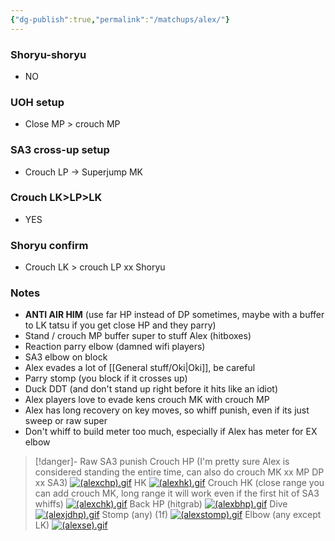 ```yaml
---
{"dg-publish":true,"permalink":"/matchups/alex/"}
---
```


### Shoryu-shoryu
- NO
### UOH setup
- Close MP > crouch MP
### SA3 cross-up setup
- Crouch LP -> Superjump MK
### Crouch LK>LP>LK
- YES
### Shoryu confirm
- Crouch LK > crouch LP xx Shoryu 
### Notes
- **ANTI AIR HIM** (use far HP instead of DP sometimes, maybe with a buffer to LK tatsu if you get close HP and they parry)
- Stand / crouch MP buffer super to stuff Alex (hitboxes)
- Reaction parry elbow (damned wifi players)
- SA3 elbow on block
- Alex evades a lot of [[General stuff/Oki\|Oki]], be careful
- Parry stomp (you block if it crosses up)
- Duck DDT (and don't stand up right before it hits like an idiot)
- Alex players love to evade kens crouch MK with crouch MP
- Alex has long recovery on key moves, so whiff punish, even if its just sweep or raw super
- Don't whiff to build meter too much, especially if Alex has meter for EX elbow

> [!danger]- Raw SA3 punish
> Crouch HP (I'm pretty sure Alex is considered standing the entire time, can also do crouch MK xx MP DP xx SA3)
> [![(alexchp).gif](https://wiki.supercombo.gg/images/6/68/%28alexchp%29.gif)](https://wiki.supercombo.gg/w/File:(alexchp).gif)
> HK
> [![(alexhk).gif](https://wiki.supercombo.gg/images/1/1a/%28alexhk%29.gif)](https://wiki.supercombo.gg/w/File:(alexhk).gif)
> Crouch HK (close range you can add crouch MK, long range it will work even if the first hit of SA3 whiffs)
> [![(alexchk).gif](https://wiki.supercombo.gg/images/7/75/%28alexchk%29.gif)](https://wiki.supercombo.gg/w/File:(alexchk).gif)
> Back HP (hitgrab)
> [![(alexbhp).gif](https://wiki.supercombo.gg/images/6/64/%28alexbhp%29.gif)](https://wiki.supercombo.gg/w/File:(alexbhp).gif)
> Dive
> [![(alexjdhp).gif](https://wiki.supercombo.gg/images/0/09/%28alexjdhp%29.gif)](https://wiki.supercombo.gg/w/File:(alexjdhp).gif)
> Stomp (any) (1f)
> [![(alexstomp).gif](https://wiki.supercombo.gg/images/9/9a/%28alexstomp%29.gif)](https://wiki.supercombo.gg/w/File:(alexstomp).gif)
Elbow (any except LK)
[![(alexse).gif](https://wiki.supercombo.gg/images/d/d1/%28alexse%29.gif)](https://wiki.supercombo.gg/w/File:(alexse).gif)